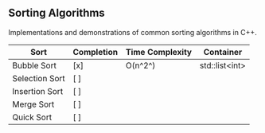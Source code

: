 ## Sorting Algorithms
Implementations and demonstrations of common sorting algorithms in C++.

| Sort  | Completion | Time Complexity | Container |
| ---   | --- | --- | --- | 
| Bubble Sort | [x] | O(n^2^) | std::list\<int\> |
| Selection Sort | [ ] |  |  |
| Insertion Sort | [ ] |  |  |
| Merge Sort | [ ] |  |  |
| Quick Sort | [ ] |  |  |